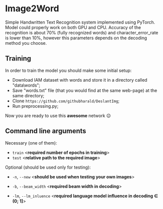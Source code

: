 # Image2Word
Simple Handwritten Text Recognition system implemented using PyTorch. Model could properly work on both GPU and CPU. Accuracy of the recognition is about 70% (fully recognized words) and character_error_rate is lower than 10%, however this parameters depends on the decoding method you choose.

## Training
In order to train the model you should make some initial setup:
* Download IAM dataset with words and store it in a directory called "data\words";
* Save "words.txt" file (that you would find at the same web-page) at the same directory;
* Clone `https://github.com/githubharald/DeslantImg`;
* Run preprocessing.py;

Now you are ready to use this __awesome__ network :wink:

## Command line arguments
Necessary (one of them):
* `train` <**required number of epochs in training**>
* `test` <**relative path to the required image**>

Optional (should be used only for testing):
* `-n`, `--new` <**should be used when testing your own images**>
* `-b`, `--beam_width` <**required beam width in decoding**>

* `-lm`, `--lm_inluence` <**required language model influence in decoding $\in$ (0; 1]**>